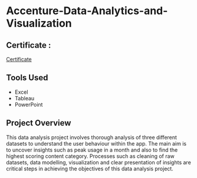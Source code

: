 # Accenture-Data-Analytics-and-Visualization
## Certificate :
[Certificate](https://github.com/alnmrts02/Accenture-Data-Analytics-and-Visualization-/blob/main/Accenture_virtual%20internship%20certificate.pdf)

## Tools Used
- Excel
- Tableau
- PowerPoint

## Project Overview
This data analysis project involves thorough analysis of three different datasets to understand the user behaviour within the app. The main aim is to uncover insights such as peak usage in a month and also to find the highest scoring content category. Processes such as cleaning of raw datasets, data modelling, visualization and clear presentation of insights are critical steps in achieving the objectives of this data analysis project. 
